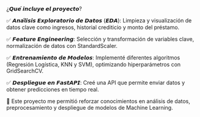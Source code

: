 ¿𝙌𝙪𝙚́ 𝙞𝙣𝙘𝙡𝙪𝙮𝙚 𝙚𝙡 𝙥𝙧𝙤𝙮𝙚𝙘𝙩𝙤?

✅ 𝘼𝙣𝙖́𝙡𝙞𝙨𝙞𝙨 𝙀𝙭𝙥𝙡𝙤𝙧𝙖𝙩𝙤𝙧𝙞𝙤 𝙙𝙚 𝘿𝙖𝙩𝙤𝙨 (𝙀𝘿𝘼): Limpieza y visualización de datos clave como ingresos, historial crediticio y monto del préstamo.



✅ 𝙁𝙚𝙖𝙩𝙪𝙧𝙚 𝙀𝙣𝙜𝙞𝙣𝙚𝙚𝙧𝙞𝙣𝙜:  Selección y transformación de variables clave, normalización de datos con StandardScaler.



✅ 𝙀𝙣𝙩𝙧𝙚𝙣𝙖𝙢𝙞𝙚𝙣𝙩𝙤 𝙙𝙚 𝙈𝙤𝙙𝙚𝙡𝙤𝙨:  Implementé diferentes algoritmos (Regresión Logística, KNN y SVM), optimizando hiperparámetros con GridSearchCV.



✅ 𝘿𝙚𝙨𝙥𝙡𝙞𝙚𝙜𝙪𝙚 𝙚𝙣 𝙁𝙖𝙨𝙩𝘼𝙋𝙄:  Creé una API que permite enviar datos y obtener predicciones en tiempo real.



📌 Este proyecto me permitió reforzar conocimientos en análisis de datos, preprocesamiento y despliegue de modelos de Machine Learning.
